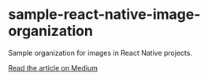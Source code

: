 # sample-react-native-image-organization
Sample organization for images in React Native projects.

[Read the article on Medium](https://medium.com/@benhur.ott/react-native-organizing-your-images-aca5ef93424e)
